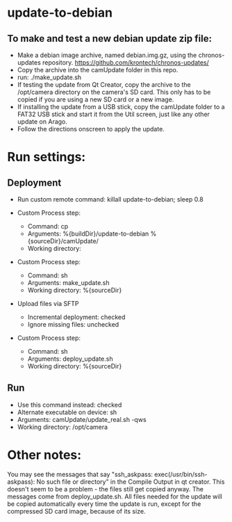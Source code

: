 update-to-debian
====================
To make and test a new debian update zip file:
--------------------
 * Make a debian image archive, named debian.img.gz, using the chronos-updates repository. https://github.com/krontech/chronos-updates/
 * Copy the archive into the camUpdate folder in this repo.
 * run: ./make_update.sh
 * If testing the update from Qt Creator, copy the archive to the /opt/camera directory on the camera's SD card. This only has to be copied if you are using a new SD card or a new image.
 * If installing the update from a USB stick, copy the camUpdate folder to a FAT32 USB stick and start it from the Util screen, just like any other update on Arago.
 * Follow the directions onscreen to apply the update.



Run settings:
====================
Deployment
--------------------
 * Run custom remote command: killall update-to-debian; sleep 0.8

 * Custom Process step:
    - Command: cp
    - Arguments: %{buildDir}/update-to-debian %{sourceDir}/camUpdate/
    - Working directory:

 * Custom Process step:
    - Command: sh
    - Arguments: make_update.sh
    - Working directory: %{sourceDir}

 * Upload files via SFTP
    - Incremental deployment: checked
    - Ignore missing files: unchecked

 * Custom Process step:
    - Command: sh
    - Arguments: deploy_update.sh
    - Working directory: %{sourceDir}

Run
--------------------
 * Use this command instead: checked
 * Alternate executable on device: sh
 * Arguments: camUpdate/update_real.sh -qws
 * Working directory: /opt/camera




Other notes:
====================
You may see the messages that say "ssh_askpass: exec(/usr/bin/ssh-askpass): No such file or directory" in the Compile Output in qt creator. This doesn't seem to be a problem - the files still get copied anyway. The messages come from deploy_update.sh.
All files needed for the update will be copied automatically every time the update is run, except for the compressed SD card image, because of its size.
